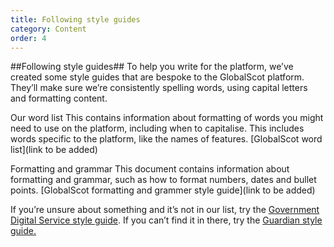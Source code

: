```yaml
---
title: Following style guides 
category: Content
order: 4
---
```


##Following style guides##
To help you write for the platform, we’ve created some style guides that are bespoke to the GlobalScot platform. They’ll make sure we’re consistently spelling words, using capital letters and formatting content.  

Our word list
This contains information about formatting of words you might need to use on the platform, including when to capitalise. This includes words specific to the platform, like the names of features. 
[GlobalScot word list](link to be added)
 
Formatting and grammar
This document contains information about formatting and grammar, such as how to format numbers, dates and bullet points.
[GlobalScot formatting and grammer style guide](link to be added)

If you’re unsure about something and it’s not in our list, try the [Government Digital Service style guide](https://www.gov.uk/guidance/style-guide/a-to-z-of-gov-uk-style). If you can’t find it in there, try the [Guardian style guide.](https://www.theguardian.com/guardian-observer-style-guide-a) 
